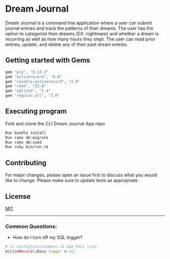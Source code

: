 
# Dream Journal
Dream Journal is a command line application where a user can submit journal entries and track the patterns of their dreams. The user has the option to categorize their dreams (EX: nightmare) and whether a dream is recurring as well as how many hours they slept. The user can read prior entries, update, and delete any of their past dream entries. 

## Getting started with Gems
```bash
gem "pry", "0.12.2"
gem "activerecord", "6.0"
gem "sinatra-activerecord", "2.0"
gem "rake", "13.0"
gem "sqlite3", "1.4"
gem "require_all", "3.0"
```

## Executing program
Fork and clone the CLI Dream Journal App repo
```bash
Run bundle install
Run rake db:migrate
Run rake db:seed
Run ruby bin/run.rb
```

## Contributing
For major changes, please open an issue first to discuss what you would like to change. Please make sure to update tests as appropriate.

## License
[MIT](https://choosealicense.com/licenses/mit/)

---
### Common Questions:
- How do I turn off my SQL logger?
```ruby
# in config/environment.rb add this line:
ActiveRecord::Base.logger = nil
